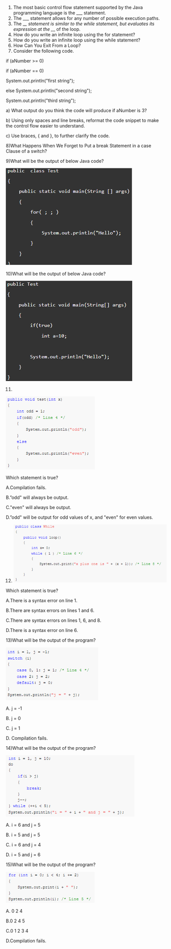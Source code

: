 1.  The most basic control flow statement supported by the Java programming language is the \__\_ statement.
2.  The \__\_ statement allows for any number of possible execution paths.
3.  The \_*\_ statement is similar to the while statement, but evaluates its expression at the \_*\_ of the loop.
4.  How do you write an infinite loop using the for statement?
5.  How do you write an infinite loop using the while statement?
6.  How Can You Exit From a Loop?
7.  Consider the following code.

if (aNumber \>= 0)

if (aNumber == 0)

System.out.println("first string");

else System.out.println("second string");

System.out.println("third string");

a) What output do you think the code will produce if aNumber is 3?

b) Using only spaces and line breaks, reformat the code snippet to make the control flow easier to understand.

c) Use braces, { and }, to further clarify the code.

8)What Happens When We Forget to Put a break Statement in a case Clause of a switch?

9)What will be the output of below Java code?

![](media/0dc1f59a09282c9ad4b192d37a1f6f63.png)

10)What will be the output of below Java code?

![](media/f130fb4787eb578f25a73b6dada21640.png)

11)

![](media/15854bc1170c929840e81fb6a46491fe.png)

Which statement is true?

A.Compilation fails.

B.”odd" will always be output.

C."even" will always be output.

D.”odd" will be output for odd values of x, and "even" for even values.

12) ![](media/a8a826c22e0f757c00f3197f6bab01d2.png)

Which statement is true?

A.There is a syntax error on line 1.

B.There are syntax errors on lines 1 and 6.

C.There are syntax errors on lines 1, 6, and 8.

D.There is a syntax error on line 6.

13)What will be the output of the program?

![](media/25bcb35415cdcbc7bf41705bda27808d.png)

A. j = -1

B. j = 0

C. j = 1

D. Compilation fails.

14)What will be the output of the program?

![](media/098250a2114d96ad7f80ee1aeb4dcd87.png)

A. i = 6 and j = 5

B. i = 5 and j = 5

C. i = 6 and j = 4

D. i = 5 and j = 6

15)What will be the output of the program?

![](media/2fa062f206423857c4a6a51f3b281c7f.png)

A. 0 2 4

B.0 2 4 5

C.0 1 2 3 4

D.Compilation fails.
